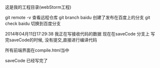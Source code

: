 

这是我的工程目录(webStorm工程)


git remote -v 查看远程仓库
git branch baidu 创建了发布在百度上的分支
git check baidu 切换到百度分支

2014年04月11日17:29:38
我正在写接收代码的数据
现在在saveCode 分支上
写完saveCode的时候, 没有提交,直接进行编译代码

所有前端界面在compile.html当中

saveCode 已经写完了